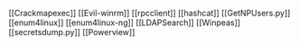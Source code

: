 [[Crackmapexec]]
[[Evil-winrm]]
[[rpcclient]]
[[hashcat]]
[[GetNPUsers.py]]
[[enum4linux]]
[[enum4linux-ng]]
[[LDAPSearch]]
[[Winpeas]]
[[secretsdump.py]]
[[Powerview]]
